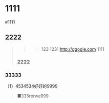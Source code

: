 ﻿<!DOCTYPE html>
<meta name="viewport" content="width=device-width, initial-scale=1.0">
  
<body>

# 1111
#1111

## 2222
>>>123
>>1231
>http://ggogle.com 1111
>### 2222
### 33333
（1）4534534好好的9999
>■335rerwe999
</body>
</html>